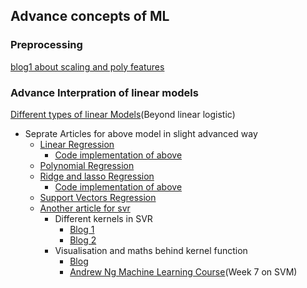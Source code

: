 ## Advance concepts of ML


### Preprocessing
[blog1 about scaling and poly features](https://medium.com/@samchaaa/preprocessing-why-you-should-generate-polynomial-features-first-before-standardizing-892b4326a91d)


### Advance Interpration of linear models

[Different types of linear Models](https://www.listendata.com/2018/03/regression-analysis.html)(Beyond linear logistic)
   * Seprate Articles for above model in slight advanced way
      *  [Linear Regression](https://towardsdatascience.com/linear-regression-understanding-the-theory-7e53ac2831b5)
          * [Code implementation of above](https://towardsdatascience.com/linear-regression-python-implementation-ae0d95348ac4)
      *  [Polynomial Regression](https://towardsdatascience.com/machine-learning-polynomial-regression-with-python-5328e4e8a386)
      *  [Ridge and lasso Regression](https://towardsdatascience.com/intro-to-linear-model-selection-and-regularization-d47bd2c5d54)
          * [Code implementation of above](https://towardsdatascience.com/how-to-perform-lasso-and-ridge-regression-in-python-3b3b75541ad8)
      *  [Support Vectors Regression](https://medium.com/coinmonks/support-vector-regression-or-svr-8eb3acf6d0ff) 
      *  [Another article for svr](https://towardsdatascience.com/support-vector-machines-svm-c9ef22815589)
          * Different kernels in SVR
              * [Blog 1](https://towardsdatascience.com/kernel-function-6f1d2be6091)
              * [Blog 2](https://data-flair.training/blogs/svm-kernel-functions/)
          * Visualisation and maths behind kernel function
              *  [Blog](https://medium.com/@ranasinghiitkgp/mathematics-behind-support-vector-machine-4e8130b83840)
              *  [Andrew Ng Machine Learning Course](https://www.coursera.org/learn/machine-learning?utm_source=gg&utm_medium=sem&utm_content=94-BrandedSearch-IN&campaignid=1776545273&adgroupid=69298819109&device=c&keyword=andrew%20ng%20machine%20learning&matchtype=e&network=g&devicemodel=&adpostion=&creativeid=346568280203&hide_mobile_promo&gclid=CjwKCAjw4MP5BRBtEiwASfwALzyGYi4D5J_62JGqbcjpXWsrHk5Ke-ZFoCO26Dp6vWwf5deUu1xbfxoCZh0QAvD_BwE)(Week 7 on SVM)
      
